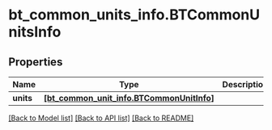 # bt_common_units_info.BTCommonUnitsInfo

## Properties
Name | Type | Description | Notes
------------ | ------------- | ------------- | -------------
**units** | [**[bt_common_unit_info.BTCommonUnitInfo]**](BTCommonUnitInfo.md) |  | [optional] 

[[Back to Model list]](../README.md#documentation-for-models) [[Back to API list]](../README.md#documentation-for-api-endpoints) [[Back to README]](../README.md)


